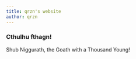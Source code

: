 ```yaml
---
title: qrzn's website
author: qrzn
---
```


### Cthulhu fthagn!

Shub Niggurath, the Goath with a Thousand Young!
